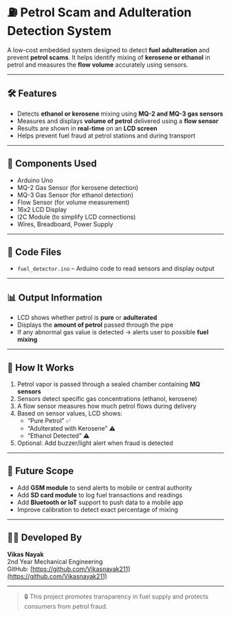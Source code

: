 # ⛽ Petrol Scam and Adulteration Detection System

A low-cost embedded system designed to detect **fuel adulteration** and prevent **petrol scams**. It helps identify mixing of **kerosene or ethanol** in petrol and measures the **flow volume** accurately using sensors.

---

## 🛠️ Features

- Detects **ethanol or kerosene** mixing using **MQ-2 and MQ-3 gas sensors**
- Measures and displays **volume of petrol** delivered using a **flow sensor**
- Results are shown in **real-time** on an **LCD screen**
- Helps prevent fuel fraud at petrol stations and during transport

---

## 🔧 Components Used

- Arduino Uno
- MQ-2 Gas Sensor (for kerosene detection)
- MQ-3 Gas Sensor (for ethanol detection)
- Flow Sensor (for volume measurement)
- 16x2 LCD Display
- I2C Module (to simplify LCD connections)
- Wires, Breadboard, Power Supply

---

## 📂 Code Files

- `fuel_detector.ino` – Arduino code to read sensors and display output

---

## 📊 Output Information

- LCD shows whether petrol is **pure** or **adulterated**
- Displays the **amount of petrol** passed through the pipe
- If any abnormal gas value is detected → alerts user to possible **fuel mixing**

---

## 🧠 How It Works

1. Petrol vapor is passed through a sealed chamber containing **MQ sensors**
2. Sensors detect specific gas concentrations (ethanol, kerosene)
3. A flow sensor measures how much petrol flows during delivery
4. Based on sensor values, LCD shows:
   - “Pure Petrol” ✅
   - “Adulterated with Kerosene” ⚠️
   - “Ethanol Detected” ⚠️
5. Optional: Add buzzer/light alert when fraud is detected

---

## 🌟 Future Scope

- Add **GSM module** to send alerts to mobile or central authority
- Add **SD card module** to log fuel transactions and readings
- Add **Bluetooth or IoT** support to push data to a mobile app
- Improve calibration to detect exact percentage of mixing

---

## 👨‍🔧 Developed By

**Vikas Nayak**  
2nd Year Mechanical Engineering  
GitHub: [https://github.com/Vikasnayak211](https://github.com/Vikasnayak211)

---

> 🔒 This project promotes transparency in fuel supply and protects consumers from petrol fraud.

